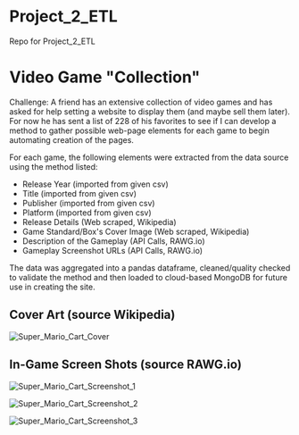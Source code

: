 # Project_2_ETL
Repo for Project_2_ETL

# Video Game "Collection"
Challenge: A friend has an extensive collection of video games and has asked for help setting a website to display them (and maybe sell them later). For now he has sent a list of 228 of his favorites to see if I can develop a method to gather possible web-page elements for each game to begin automating creation of the pages.

For each game, the following elements were extracted from the data source using the method listed:
* Release Year (imported from given csv)
* Title (imported from given csv)
* Publisher (imported from given csv)
* Platform (imported from given csv)
* Release Details (Web scraped, Wikipedia)
* Game Standard/Box's Cover Image (Web scraped, Wikipedia)
* Description of the Gameplay (API Calls, RAWG.io)
* Gameplay Screenshot URLs (API Calls, RAWG.io)

The data was aggregated into a pandas dataframe, cleaned/quality checked to validate the method and then loaded to cloud-based MongoDB for future use in creating the site.

## Cover Art (source Wikipedia)

![Super_Mario_Cart_Cover](https://upload.wikimedia.org/wikipedia/en/thumb/3/38/Supermariokart_box.JPG/220px-Supermariokart_box.JPG)


## In-Game Screen Shots (source RAWG.io)

![Super_Mario_Cart_Screenshot_1](https://media.rawg.io/media/screenshots/ca2/ca2f8c6488f8204c9f6371043a8e3414.jpg)

![Super_Mario_Cart_Screenshot_2](https://media.rawg.io/media/screenshots/971/971f8d29b7babb8955823b02e7ebb1d9.jpg)

![Super_Mario_Cart_Screenshot_3](https://media.rawg.io/media/screenshots/3fe/3fe623feeb8cf55a25845d56522c877e.jpg)